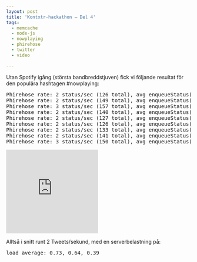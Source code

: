 ```yaml
---
layout: post
title: 'Kontxtr-hackathon – Del 4'
tags:
  - memcache
  - node-js
  - nowplaying
  - phirehose
  - twitter
  - video

---
```


Utan Spotify igång (största bandbreddstjuven) fick vi följande resultat för den populära hashtagen #nowplaying:

<pre>
Phirehose rate: 2 status/sec (126 total), avg enqueueStatus(): 5.31ms
Phirehose rate: 2 status/sec (149 total), avg enqueueStatus(): 5.1ms
Phirehose rate: 3 status/sec (157 total), avg enqueueStatus(): 5.49ms
Phirehose rate: 2 status/sec (140 total), avg enqueueStatus(): 4.41ms
Phirehose rate: 2 status/sec (127 total), avg enqueueStatus(): 5.38ms
Phirehose rate: 2 status/sec (126 total), avg enqueueStatus(): 5.45ms
Phirehose rate: 2 status/sec (133 total), avg enqueueStatus(): 5.83ms
Phirehose rate: 2 status/sec (141 total), avg enqueueStatus(): 5.7ms
Phirehose rate: 3 status/sec (150 total), avg enqueueStatus(): 5.5ms
</pre>

<iframe src="https://player.vimeo.com/video/35088658?title=0&amp;byline=0&amp;portrait=0" width="250" height="228" frameborder="0" webkitAllowFullScreen mozallowfullscreen allowFullScreen></iframe>

Alltså i snitt runt 2 Tweets/sekund, med en serverbelastning på:

<pre>
load average: 0.73, 0.64, 0.39
</pre>


